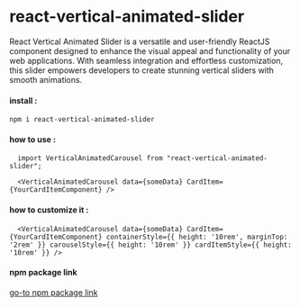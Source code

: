 # react-vertical-animated-slider

<p>
React Vertical Animated Slider is a versatile and user-friendly ReactJS component designed to enhance the visual appeal and functionality of your web applications. With seamless integration and effortless customization, this slider empowers developers to create stunning vertical sliders with smooth animations.
</p>

#### install :

```
npm i react-vertical-animated-slider
```

#### how to use :

```
  import VerticalAnimatedCarousel from "react-vertical-animated-slider";

  <VerticalAnimatedCarousel data={someData} CardItem={YourCardItemComponent} />
```

#### how to customize it :

```
  <VerticalAnimatedCarousel data={someData} CardItem={YourCardItemComponent} containerStyle={{ height: '10rem', marginTop: '2rem' }} carouselStyle={{ height: '10rem' }} cardItemStyle={{ height: '10rem' }} />
```

#### npm package link
<a href="https://www.npmjs.com/package/react-vertical-animated-slider">go-to npm package link</a>